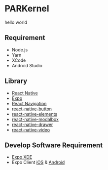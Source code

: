 # PARKernel
hello world

## Requirement
* Node.js
* Yarn
* XCode
* Android Studio

## Library
* [React Native](https://facebook.github.io/react-native/)
* [Expo](https://expo.io)
* [React Navigation](https://reactnavigation.org)
* [react-native-button](https://github.com/ide/react-native-button)
* [react-native-elements](https://react-native-training.github.io/react-native-elements/)
* [react-native-modalbox](https://github.com/maxs15/react-native-modalbox)
* [react-native-drawer](https://github.com/root-two/react-native-drawer)
* [react-native-video](https://github.com/react-native-community/react-native-video)

## Develop Software Requirement
* [Expo XDE](https://github.com/expo/xde/releases)
* Expo Client [iOS](https://itunes.apple.com/app/apple-store/id982107779?ct=www&mt=8) & [Android](https://play.google.com/store/apps/details?id=host.exp.exponent&referrer=www)